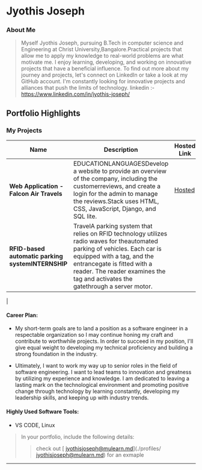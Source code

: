 # Jyothis Joseph

### About Me

> Myself Jyothis Joseph, pursuing B.Tech in computer science and Engineering at Christ University,Bangalore.Practical projects that allow me to apply my knowledge to real-world problems are what motivate me. I enjoy learning, developing, and working on innovative projects that have a beneficial influence. To find out more about my journey and projects, let's connect on LinkedIn or take a look at my GitHub account. I'm constantly looking for innovative projects and alliances that push the limits of technology.
> linkedin :- https://www.linkedin.com/in/jyothis-joseph/


## Portfolio Highlights

### My Projects

| Name                | Description                                                               | Hosted Link                              | Repo Link                                                      |
|---------------------|---------------------------------------------------------------------------|------------------------------------------|----------------------------------------------------------------|
| **Web Application -Falcon Air Travels**  | EDUCATIONLANGUAGESDevelop a website to provide an overview of the company, including the customerreviews, and create a login for the admin to manage the reviews.Stack uses HTML, CSS, JavaScript, Django, and SQL lite.                                              | [Hosted ](https://falconairtravel.in/)                |
| **RFID-based automatic parking systemINTERNSHIP**  | TravelA parking system that relies on RFID technology utilizes radio waves for theautomated parking of vehicles. Each car is equipped with a tag, and the entrancegate is fitted with a reader. The reader examines the tag and activates the gatethrough a server motor.     
| 


#### Career Plan:

- My short-term goals are to land a position as a software engineer in a respectable organization so I may continue honing my craft and contribute to worthwhile projects. In order to succeed in my position, I'll give equal weight to developing my technical proficiency and building a strong foundation in the industry.

- Ultimately, I want to work my way up to senior roles in the field of software engineering. I want to lead teams to innovation and greatness by utilizing my experience and knowledge. I am dedicated to leaving a lasting mark on the technological environment and promoting positive change through technology by learning constantly, developing my leadership skills, and keeping up with industry trends.



#### Highly Used Software Tools:

- VS CODE, Linux




> In your portfolio, include the following details:
>> check out [
jyothisjoseph@mulearn.md](./profiles/
jyothisjoseph@mulearn.md) for an exmaple

---

